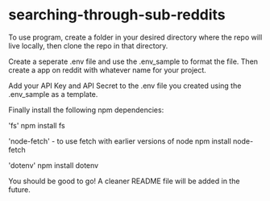 # searching-through-sub-reddits

To use program, create a folder in your desired directory where the repo will live locally, then clone the repo in that directory. 

Create a seperate .env file and use the .env_sample to format the file. Then create a app on reddit with whatever name for your project.

Add your API Key and API Secret to the .env file you created using the .env_sample as a template. 

Finally install the following npm dependencies:

'fs'
npm install fs

'node-fetch' - to use fetch with earlier versions of node
npm install node-fetch

'dotenv'
npm install dotenv

You should be good to go! A cleaner README file will be added in the future.
